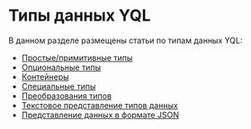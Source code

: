 # Типы данных YQL

В данном разделе размещены статьи по типам данных YQL:

- [Простые/примитивные типы](primitive.md)
- [Опциональные типы](optional.md)
- [Контейнеры](containers.md)
- [Специальные типы](special.md)
- [Преобразования типов](cast.md)
- [Текстовое представление типов данных](type_string.md)
- [Представление данных в формате JSON](json.md)
<!-- - [Представление данных в формате YSON](yson.md) -->